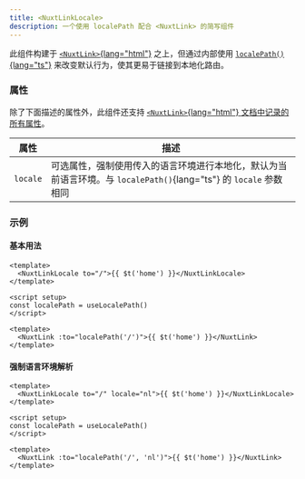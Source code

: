 ```yaml
---
title: <NuxtLinkLocale>
description: 一个使用 localePath 配合 <NuxtLink> 的简写组件
---
```


此组件构建于 [`<NuxtLink>`{lang="html"}](https://www.google.com/search?q=%5Bhttps://nuxt.com/docs/api/components/nuxt-link%23nuxtlink%5D(https://nuxt.com/docs/api/components/nuxt-link%23nuxtlink)) 之上，但通过内部使用 [`localePath()`{lang="ts"}](https://www.google.com/search?q=/docs/api/vue%23localepath) 来改变默认行为，使其更易于链接到本地化路由。

### 属性

除了下面描述的属性外，此组件还支持 [`<NuxtLink>`{lang="html"} 文档中记录的所有属性](https://www.google.com/search?q=%5Bhttps://nuxt.com/docs/api/components/nuxt-link%23props%5D(https://nuxt.com/docs/api/components/nuxt-link%23props))。

| 属性     | 描述                                                                                                                                  |
| -------- | -------------------------------------------------------------------------------------------------------------------------------------------- |
| `locale` | 可选属性，强制使用传入的语言环境进行本地化，默认为当前语言环境。与 `localePath()`{lang="ts"} 的 `locale` 参数相同 |

### 示例

#### 基本用法

```vue
<template>
  <NuxtLinkLocale to="/">{{ $t('home') }}</NuxtLinkLocale>
</template>

<script setup>
const localePath = useLocalePath()
</script>

<template>
  <NuxtLink :to="localePath('/')">{{ $t('home') }}</NuxtLink>
</template>
```

#### 强制语言环境解析

```vue
<template>
  <NuxtLinkLocale to="/" locale="nl">{{ $t('home') }}</NuxtLinkLocale>
</template>

<script setup>
const localePath = useLocalePath()
</script>

<template>
  <NuxtLink :to="localePath('/', 'nl')">{{ $t('home') }}</NuxtLink>
</template>
```
